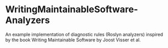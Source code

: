 # WritingMaintainableSoftware-Analyzers
An example implementation of diagnostic rules (Roslyn analyzers) inspired by the book Writing Maintainable Software by Joost Visser et al.
